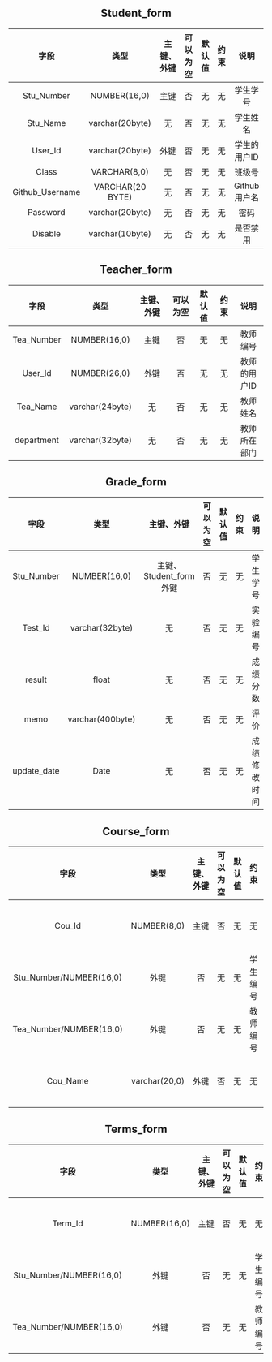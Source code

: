 
## <center>Student_form</center>
| 字段  | 类型 | 主键、外键 | 可以为空 |默认值| 约束 | 说明 |
|  :---:  | :---:  |  :---:   |  :-----------:   | :---:  | :---: | :---: |
|Stu_Number|NUMBER(16,0) |主键|否|无|无|学生学号|
|Stu_Name|varchar(20byte)|无|否|无|无|学生姓名|
|User_Id|varchar(20byte)|外键|否|无|无|学生的用户ID|
|Class|VARCHAR(8,0)|无|否|无|无|班级号|
|Github_Username|VARCHAR(20 BYTE)|无|否|无|无|Github用户名|
|Password|varchar(20byte)|无|否|无|无|密码|
|Disable|varchar(10byte)|无|否|无|无|是否禁用|
## <center>Teacher_form</center>
| 字段  | 类型 | 主键、外键 | 可以为空 |默认值| 约束 | 说明 |
| :---:  | :---:  |  :---:     |   :---------:   | :---: | :---: |:---: |
|Tea_Number|NUMBER(16,0)|主键|否|无|无|教师编号|
|User_Id|NUMBER(26,0)|外键|否|无|无|教师的用户ID|
|Tea_Name|varchar(24byte)|无|否|无|无|教师姓名|
|department  |varchar(32byte)|无|否|无|无|教师所在部门|


## <center>Grade_form</center>
| 字段  | 类型 | 主键、外键 | 可以为空 |默认值| 约束 | 说明 |
|:---:    | :---:  |    :---:     |   :---------:   | :---:   | :---: | :---: |
|Stu_Number|NUMBER(16,0)|主键、Student_form外键|否|无|无|学生学号|
|Test_Id|varchar(32byte)|无|否|无|无|实验编号|
|result | float|无|否|无|无|成绩分数|
|memo   |varchar(400byte)|无|否|无|无|评价|
|update_date|Date|无|否|无|无|成绩修改时间|

## <center>Course_form</center>
| 字段  | 类型 | 主键、外键 | 可以为空 |默认值| 约束 | 说明 |
|:---:    | :---:  |    :---:     |   :---------:   | :---:   | :---: | :---: |
|Cou_Id|NUMBER(8,0)|主键|否|无|无|课程编号|
|Stu_Number/NUMBER(16,0)|外键|否|无|无|学生编号|
|Tea_Number/NUMBER(16,0)|外键|否|无|无|教师编号|
|Cou_Name|varchar(20,0)|外键|否|无|无|课程名称|




## <center>Terms_form</center>
| 字段  | 类型 | 主键、外键 | 可以为空 |默认值| 约束 | 说明 |
|:---:    | :---:  |    :---:     |   :---------:   | :---:   | :---: | :---: |
|Term_Id|NUMBER(16,0)|主键|否|无|无|学期编号|
|Stu_Number/NUMBER(16,0)|外键|否|无|无|学生编号|
|Tea_Number/NUMBER(16,0)|外键|否|无|无|教师编号|

